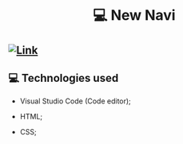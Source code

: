 <h1 align="center">
💻 New Navi

## [![Link](https://img.shields.io/badge/<SITE>-<LINK>-<blue>)](https://vaaakoo.github.io/New-Nav/)




## 💻 Technologies used

 * Visual Studio Code (Code editor);

* HTML;

* CSS;



